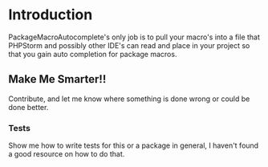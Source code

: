 # Introduction

PackageMacroAutocomplete's only job is to pull your macro's into a file that PHPStorm and possibly other IDE's can read and place in your project so that you gain auto completion for package macros.

## Make Me Smarter!!
Contribute, and let me know where something is done wrong or could be done better.

### Tests
Show me how to write tests for this or a package in general, I haven't found a good resource on how to do that.